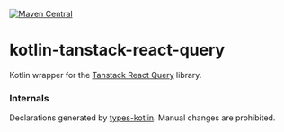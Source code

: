 [![Maven Central](https://img.shields.io/maven-central/v/org.jetbrains.kotlin-wrappers/kotlin-tanstack-react-query)](https://mvnrepository.com/artifact/org.jetbrains.kotlin-wrappers/kotlin-tanstack-react-query)

# kotlin-tanstack-react-query

Kotlin wrapper for the [Tanstack React Query](https://github.com/TanStack/query/) library.

### Internals

Declarations generated by [types-kotlin](https://github.com/karakum-team/types-kotlin). Manual changes are prohibited.
